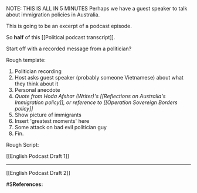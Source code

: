 
NOTE: THIS IS ALL IN 5 MINUTES
Perhaps we have a guest speaker to talk about immigration policies in Australia.

This is going to be an excerpt of a podcast episode. 

So **half** of this [[Political podcast transcript]].


Start off with a recorded message from a politician?

Rough template:

1. Politician recording
2. Host asks guest speaker (probably someone Vietnamese) about what they think about it
3. Personal anecdote
4. *Quote from Hoda Afshar (Writer)'s [[Reflections on Australia's Immigration policy]], or reference to [[Operation Sovereign Borders policy]]*
5. Show picture of immigrants
6. Insert 'greatest moments' here
7. Some attack on bad evil politician guy 
8. Fin.

Rough Script:

[[English Podcast Draft 1]]

****

[[English Podcast Draft 2]]


#$**References:**

